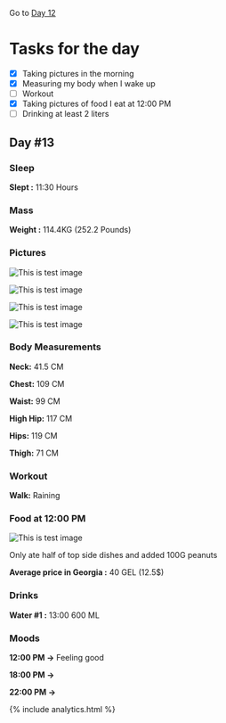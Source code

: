 Go to [Day 12](https://groot.ge/day12)

# Tasks for the day

- [x] Taking pictures in the morning
- [x] Measuring my body when I wake up
- [ ] Workout
- [x] Taking pictures of food I eat at 12:00 PM
- [ ] Drinking at least 2 liters

## Day #13

### Sleep

**Slept :** 11:30 Hours

### Mass

**Weight :** 114.4KG (252.2 Pounds)

### Pictures

![This is test image](./assets/13/front.jpg)

![This is test image](./assets/13/left.jpg)

![This is test image](./assets/13/back.jpg)

![This is test image](./assets/13/right.jpg)

### Body Measurements

**Neck:** 41.5 CM

**Chest:** 109 CM

**Waist:** 99 CM

**High Hip:** 117 CM

**Hips:** 119 CM

**Thigh:** 71 CM

### Workout

**Walk:** Raining

### Food at 12:00 PM

![This is test image](./assets/13/food.jpg)

Only ate half of top side dishes and added 100G peanuts

**Average price in Georgia :** 40 GEL (12.5$)

### Drinks

**Water #1 :** 13:00 600 ML

### Moods

**12:00 PM ->** Feeling good

**18:00 PM ->**

**22:00 PM ->**

{% include analytics.html %}
